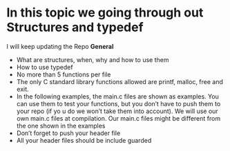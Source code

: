 # In this topic we going through out Structures and typedef
I will keep updating the Repo 
**General**
- What are structures, when, why and how to use them
- How to use typedef
- No more than 5 functions per file
- The only C standard library functions allowed are printf, malloc, free and exit.
- In the following examples, the main.c files are shown as examples. You can use them to test your functions, but you don’t have to push them to your repo (if yo  u do we won’t take them into account). We will use our own main.c files at compilation. Our main.c files might be different from the one shown in the examples
- Don’t forget to push your header file
- All your header files should be include guarded
